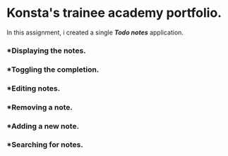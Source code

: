 # Konsta's trainee academy portfolio.

In this assignment, i created a single ***Todo notes*** application.

### *Displaying the notes.

### *Toggling the completion.

### *Editing notes.

### *Removing a note.

### *Adding a new note.

### *Searching for notes.
